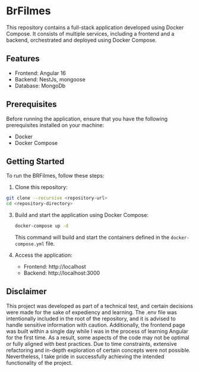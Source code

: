 # BrFilmes

This repository contains a full-stack application developed using Docker Compose. It consists of multiple services, including a frontend and a backend, orchestrated and deployed using Docker Compose.

## Features

- Frontend: Angular 16
- Backend: NestJs, mongoose
- Database: MongoDb

## Prerequisites

Before running the application, ensure that you have the following prerequisites installed on your machine:

- Docker
- Docker Compose
## Getting Started

To run the BRFilmes, follow these steps:

1. Clone this repository:

  ```bash
  git clone --recursive <repository-url>
  cd <repository-directory>
  ```

3. Build and start the application using Docker Compose:

   ```bash
   docker-compose up -d
   ```

   This command will build and start the containers defined in the `docker-compose.yml` file.

4. Access the application:

   - Frontend: http://localhost
   - Backend: http://localhost:3000


## Disclaimer

This project was developed as part of a technical test, and certain decisions were made for the sake of expediency and learning. 
The .env file was intentionally included in the root of the repository, and it is advised to handle sensitive information with caution. Additionally, the frontend page was built within a single day while I was in the process of learning Angular for the first time. 
As a result, some aspects of the code may not be optimal or fully aligned with best practices. Due to time constraints, extensive refactoring and in-depth exploration of certain concepts were not possible. 
Nevertheless, I take pride in successfully achieving the intended functionality of the project.

